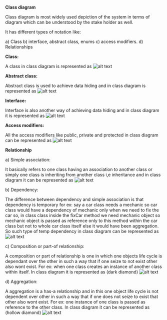 **Class diagram**

Class diagram is most widely used depiction of the system in terms of diagram which can be understood by
the stake holder as well.

It has different types of notation like:

a) Class
b) interface, abstract class, enums
c) access modifiers.
d) Relationships


**Class:**

A class in class diagram is represented as ![alt text](../Images/Classes.png)

**Abstract class:**

Abstract class is used to achieve data hiding and in class diagram is represented as ![alt text](../Images/AbstractClass.png)

**Interface:**

Interface is also another way of achieving data hiding and in class diagram it is represented as ![alt text](../Images/Interfaces.png)

**Access modifiers:**

All the access modifiers like public, private and protected in class diagram can be represented as ![alt text](../Images/AccessModifiers.png)


**Relationship**

a) Simple association: 

It basically refers to one class having an association to another class or simply
one class is inheriting from another class i,e inheritance and in class diagram it can be represented as 
![alt text](../Images/AssoctiaonOrInheritance.png)


b) Dependency:

The difference between dependency and simple association is that dependency is temporary for ex: say a car class
needs a mechanic so car class would have a dependency of mechanic only when we need to fix the car so, in class
class inside the fixCar method we need mechanic object so mechanic object is passed as reference only to this method
within the car class but not to whole car class itself else it would have been aggregation.
So such type of temp dependency in class diagram can be represented as ![alt text](../Images/Dependency.png)


c) Composition or part-of relationship:

A composition or part of relationship is one in which one objects life cycle is dependant over the
other in such a way that if one seize to not exist other also wont exist. For ex: when one class creates
an instance of another class within itself. In class diagram it is represented as
(dark diamond) ![alt text](../Images/CompositionRelation.png)


d) Aggregation:

A aggregation is a has-a relationship and in this one object life cycle is not dependent over other
in such a way that if one does not seize to exist that other also wont exist. For ex: one instance of one
class is passed as reference to the other class. In class diagram it can be represented as
(hollow diamond) ![alt text](../Images/AggregationRelation.png)

